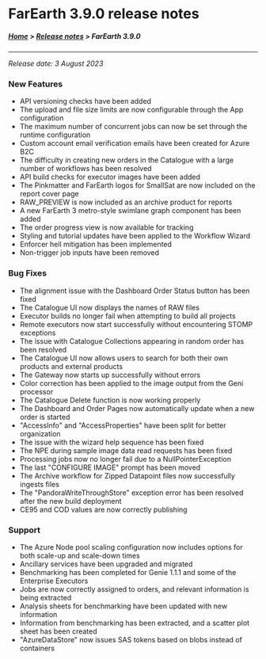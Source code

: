 # FarEarth 3.9.0 release notes

##### [Home](../README.md) > [Release notes](releaseNotesSummary.md) > FarEarth 3.9.0
---
*Release date: 3 August 2023*

### New Features
* API versioning checks have been added
* The upload and file size limits are now configurable through the App configuration
* The maximum number of concurrent jobs can now be set through the runtime configuration
* Custom account email verification emails have been created for Azure B2C
* The difficulty in creating new orders in the Catalogue with a large number of workflows has been resolved
* API build checks for executor images have been added
* The Pinkmatter and FarEarth logos for SmallSat are now included on the report cover page
* RAW_PREVIEW is now included as an archive product for reports
* A new FarEarth 3 metro-style swimlane graph component has been added
* The order progress view is now available for tracking
* Styling and tutorial updates have been applied to the Workflow Wizard
* Enforcer hell mitigation has been implemented
* Non-trigger job inputs have been removed

### Bug Fixes
* The alignment issue with the Dashboard Order Status button has been fixed
* The Catalogue UI now displays the names of RAW files
* Executor builds no longer fail when attempting to build all projects
* Remote executors now start successfully without encountering STOMP exceptions
* The issue with Catalogue Collections appearing in random order has been resolved
* The Catalogue UI now allows users to search for both their own products and external products
* The Gateway now starts up successfully without errors
* Color correction has been applied to the image output from the Geni processor
* The Catalogue Delete function is now working properly
* The Dashboard and Order Pages now automatically update when a new order is started
* "AccessInfo" and "AccessProperties" have been split for better organization
* The issue with the wizard help sequence has been fixed
* The NPE during sample image data read requests has been fixed
* Processing jobs now no longer fail due to a NullPointerException
* The last "CONFIGURE IMAGE" prompt has been moved
* The Archive workflow for Zipped Datapoint files now successfully ingests files
* The "PandoraWriteThroughStore" exception error has been resolved after the new build deployment
* CE95 and COD values are now correctly publishing

### Support
* The Azure Node pool scaling configuration now includes options for both scale-up and scale-down times
* Ancillary services have been upgraded and migrated
* Benchmarking has been completed for Genie 1.1.1 and some of the Enterprise Executors
* Jobs are now correctly assigned to orders, and relevant information is being extracted
* Analysis sheets for benchmarking have been updated with new information
* Information from benchmarking has been extracted, and a scatter plot sheet has been created
* "AzureDataStore" now issues SAS tokens based on blobs instead of containers
